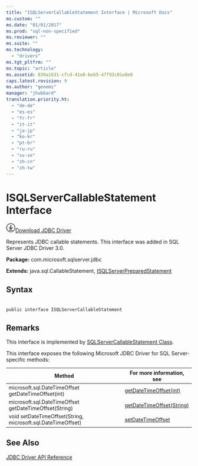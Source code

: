 ```yaml
---
title: "ISQLServerCallableStatement Interface | Microsoft Docs"
ms.custom: ""
ms.date: "01/01/2017"
ms.prod: "sql-non-specified"
ms.reviewer: ""
ms.suite: ""
ms.technology: 
  - "drivers"
ms.tgt_pltfrm: ""
ms.topic: "article"
ms.assetid: 030a1631-cfcd-41e0-beb5-47f93c01e8e0
caps.latest.revision: 9
ms.author: "genemi"
manager: "jhubbard"
translation.priority.ht: 
  - "de-de"
  - "es-es"
  - "fr-fr"
  - "it-it"
  - "ja-jp"
  - "ko-kr"
  - "pt-br"
  - "ru-ru"
  - "sv-se"
  - "zh-cn"
  - "zh-tw"
---
```

# ISQLServerCallableStatement Interface
![Download](../../../ssdt/media/download.png)[Download JDBC Driver](http://go.microsoft.com/fwlink/?LinkId=245496)

  Represents JDBC callable statements. This interface was added in SQL Server JDBC Driver 3.0.  
  
 **Package:** com.microsoft.sqlserver.jdbc  
  
 **Extends:** java.sql.CallableStatement, [ISQLServerPreparedStatement](../../../connect/jdbc/reference/isqlserverpreparedstatement-interface.md)  
  
## Syntax  
  
```  
  
public interface ISQLServerCallableStatement  
```  
  
## Remarks  
 This interface is implemented by [SQLServerCallableStatement Class](../../../connect/jdbc/reference/sqlservercallablestatement-class.md).  
  
 This interface exposes the following Microsoft JDBC Driver for SQL Server-specific methods:  
  
|Method|For more information, see|  
|------------|-------------------------------|  
|microsoft.sql.DateTimeOffset getDateTimeOffset(int)|[getDateTimeOffset(int)](../../../connect/jdbc/reference/getdatetimeoffset-method--int-.md)|  
|microsoft.sql.DateTimeOffset getDateTimeOffset(String)|[getDateTimeOffset(String)](../../../connect/jdbc/reference/getdatetimeoffset-method--string-.md)|  
|void setDateTimeOffset(String, microsoft.sql.DateTimeOffset)|[setDateTimeOffset](../../../connect/jdbc/reference/setdatetimeoffset-method--sqlservercallablestatement-.md)|  
  
## See Also  
 [JDBC Driver API Reference](../../../connect/jdbc/reference/jdbc-driver-api-reference.md)  
  
  
